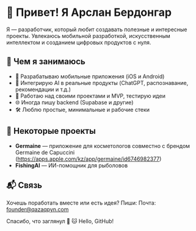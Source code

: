# 👋 Привет! Я Арслан Бердонгар

Я — разработчик, который любит создавать полезные и интересные проекты. Увлекаюсь мобильной разработкой, искусственным интеллектом и созданием цифровых продуктов с нуля.

## 🚀 Чем я занимаюсь

- 📱 Разрабатываю мобильные приложения (iOS и Android)
- 🤖 Интегрирую AI в реальные продукты (ChatGPT, распознавание, рекомендации и т.д.)
- 🧠 Работаю над своими проектами и MVP, тестирую идеи
- 🌐 Иногда пишу backend (Supabase и другие)
- 🛠️ Люблю простые, минимальные и рабочие стеки

## 📂 Некоторые проекты

- **Germaine** — приложение для косметологов совместно с брендом Germaine de Capuccini (https://apps.apple.com/kz/app/germaine/id6746982377)
- **FishingAI** — ИИ-помощник для рыболовов

## 📬 Связь

Хочешь поработать вместе или есть идея? Пиши:
Почта: founder@qazaqpyn.com

Спасибо, что заглянул 👀
🐱 Hello, GitHub!
